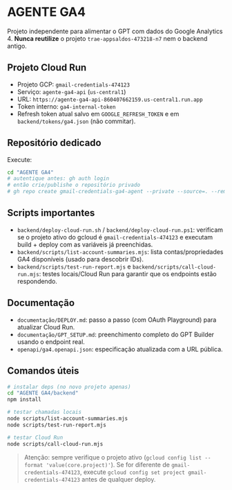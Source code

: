 ﻿# AGENTE GA4

Projeto independente para alimentar o GPT com dados do Google Analytics 4. **Nunca reutilize** o projeto `trae-appsaldos-473218-n7` nem o backend antigo.

## Projeto Cloud Run
- Projeto GCP: `gmail-credentials-474123`
- Serviço: `agente-ga4-api` (`us-central1`)
- URL: `https://agente-ga4-api-860407662159.us-central1.run.app`
- Token interno: `ga4-internal-token`
- Refresh token atual salvo em `GOOGLE_REFRESH_TOKEN` e em `backend/tokens/ga4.json` (não commitar).

## Repositório dedicado
Execute:
```bash
cd "AGENTE GA4"
# autentique antes: gh auth login
# então crie/publishe o repositório privado
# gh repo create gmail-credentials-ga4-agent --private --source=. --remote=origin --push
```

## Scripts importantes
- `backend/deploy-cloud-run.sh` / `backend/deploy-cloud-run.ps1`: verificam se o projeto ativo do gcloud é `gmail-credentials-474123` e executam build + deploy com as variáveis já preenchidas.
- `backend/scripts/list-account-summaries.mjs`: lista contas/propriedades GA4 disponíveis (usado para descobrir IDs).
- `backend/scripts/test-run-report.mjs` e `backend/scripts/call-cloud-run.mjs`: testes locais/Cloud Run para garantir que os endpoints estão respondendo.

## Documentação
- `documentação/DEPLOY.md`: passo a passo (com OAuth Playground) para atualizar Cloud Run.
- `documentação/GPT_SETUP.md`: preenchimento completo do GPT Builder usando o endpoint real.
- `openapi/ga4.openapi.json`: especificação atualizada com a URL pública.

## Comandos úteis
```bash
# instalar deps (no novo projeto apenas)
cd "AGENTE GA4/backend"
npm install

# testar chamadas locais
node scripts/list-account-summaries.mjs
node scripts/test-run-report.mjs

# testar Cloud Run
node scripts/call-cloud-run.mjs
```

> Atenção: sempre verifique o projeto ativo (`gcloud config list --format 'value(core.project)'`). Se for diferente de `gmail-credentials-474123`, execute `gcloud config set project gmail-credentials-474123` antes de qualquer deploy.
